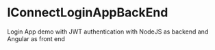 # IConnectLoginAppBackEnd
Login App demo with JWT authentication with NodeJS as backend and Angular as front end
